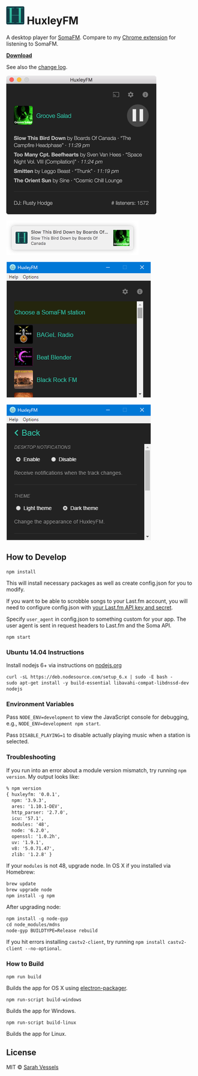 # ![logo](https://raw.githubusercontent.com/cheshire137/huxleyfm/master/images/icon48.png) HuxleyFM

A desktop player for [SomaFM](http://somafm.com/). Compare to my [Chrome extension](https://github.com/cheshire137/soma-chrome) for listening to SomaFM.

**[Download](https://github.com/cheshire137/huxleyfm/releases)**

See also the [change log](CHANGELOG.md).

![Screenshot of OS X app](https://raw.githubusercontent.com/cheshire137/huxleyfm/master/screenshot-os-x.png)

![Screenshot of OS X notification](https://raw.githubusercontent.com/cheshire137/huxleyfm/master/screenshot-notification.png)

![Screenshot of Windows station menu](https://raw.githubusercontent.com/cheshire137/huxleyfm/master/huxleyfm-choose-station.png)

![Screenshot of Windows settings](https://raw.githubusercontent.com/cheshire137/huxleyfm/master/huxleyfm-settings.png)

## How to Develop

    npm install

This will install necessary packages as well as create config.json for you to modify.

If you want to be able to scrobble songs to your Last.fm account, you will need to configure config.json with [your Last.fm API key and secret](http://www.last.fm/api/account/create).

Specify `user_agent` in config.json to something custom for your app. The user agent is sent in request headers to Last.fm and the Soma API.

    npm start

### Ubuntu 14.04 Instructions

Install nodejs 6+ via instructions on [nodejs.org](https://nodejs.org/en/download/package-manager/#debian-and-ubuntu-based-linux-distributions)

	curl -sL https://deb.nodesource.com/setup_6.x | sudo -E bash -
	sudo apt-get install -y build-essential libavahi-compat-libdnssd-dev nodejs

### Environment Variables

Pass `NODE_ENV=development` to view the JavaScript console for debugging, e.g., `NODE_ENV=development npm start`.

Pass `DISABLE_PLAYING=1` to disable actually playing music when a station is selected.

### Troubleshooting

If you run into an error about a module version mismatch, try running `npm version`. My output looks like:

```
% npm version
{ huxleyfm: '0.0.1',
  npm: '3.9.3',
  ares: '1.10.1-DEV',
  http_parser: '2.7.0',
  icu: '57.1',
  modules: '48',
  node: '6.2.0',
  openssl: '1.0.2h',
  uv: '1.9.1',
  v8: '5.0.71.47',
  zlib: '1.2.8' }
```

If your `modules` is not 48, upgrade node. In OS X if you installed via Homebrew:

    brew update
    brew upgrade node
    npm install -g npm

After upgrading node:

    npm install -g node-gyp
    cd node_modules/mdns
    node-gyp BUILDTYPE=Release rebuild

If you hit errors installing `castv2-client`, try running `npm install castv2-client --no-optional`.

### How to Build

    npm run build

Builds the app for OS X using [electron-packager](https://github.com/electron-userland/electron-packager).

    npm run-script build-windows

Builds the app for Windows.

    npm run-script build-linux

Builds the app for Linux.

## License

MIT © [Sarah Vessels](http://3till7.net)

